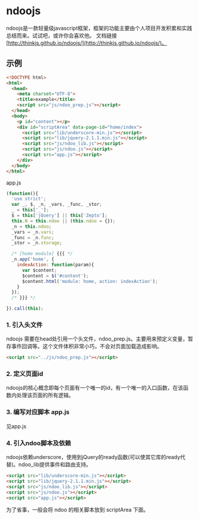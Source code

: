 # ndoojs
ndoojs是一款轻量级javascript框架，框架的功能主要由个人项目开发积累和实践总结而来。试试吧，或许你会喜欢他。
文档链接[http://thinkjs.github.io/ndoojs/](http://thinkjs.github.io/ndoojs/)。

## 示例

```html
<!DOCTYPE html>
<html>
  <head>
    <meta charset="UTF-8">
    <title>example</title>
    <script src="js/ndoo_prep.js"></script>
  </head>
  <body>
    <p id="content"></p>
    <div id="scriptArea" data-page-id="home/index">
      <script src="lib/underscore-min.js"></script>
      <script src="lib/jquery-2.1.1.min.js"></script>
      <script src="js/ndoo_lib.js"></script>
      <script src="js/ndoo.js"></script>
      <script src="app.js"></script>
    </div>
  </body>
</html>
```

app.js

```javascript
(function(){
  'use strict';
  var _, $, _n, _vars, _func, _stor;
  _ = this['_'];
  $ = this['jQuery'] || this['Zepto'];
  this.N = this.ndoo || (this.ndoo = {});
  _n = this.ndoo;
  _vars = _n.vars;
  _func = _n.func;
  _stor = _n.storage;

  /* [home module] {{{ */
  _n.app('home', {
    indexAction: function(param){
      var $content;
      $content = $('#content');
      $content.html('module: home, action: indexAction');
    }
  });
  /* }}} */

}).call(this);
```

### 1. 引入头文件
ndoojs 需要在head处引用一个头文件，ndoo_prep.js。主要用来预定义变量，暂存事件回调等。这个文件体积非常小巧，不会对页面加载造成影响。

```html
<script src="../js/ndoo_prep.js"></script>
```

### 2. 定义页面id
ndoojs的核心概念即每个页面有一个唯一的id，有一个唯一的入口函数，在该函数内处理该页面的所有逻辑。

### 3. 编写对应脚本 app.js
见app.js

### 4. 引入ndoo脚本及依赖
ndoojs依赖underscore，使用到jQuery的ready函数(可以使其它库的ready代替)。ndoo_lib提供事件和路由支持。

```html
<script src="lib/underscore-min.js"></script>
<script src="lib/jquery-2.1.1.min.js"></script>
<script src="js/ndoo_lib.js"></script>
<script src="js/ndoo.js"></script>
<script src="app.js"></script>
```
为了省事，一般会将 ndoo 的相关脚本放到 scriptArea 下面。
